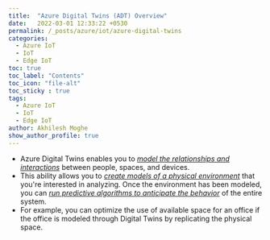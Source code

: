 ```yaml
---
title:  "Azure Digital Twins (ADT) Overview"
date:   2022-03-01 12:33:22 +0530
permalink: /_posts/azure/iot/azure-digital-twins
categories:
  - Azure IoT
  - IoT
  - Edge IoT
toc: true
toc_label: "Contents"
toc_icon: "file-alt"
toc_sticky : true
tags:
  - Azure IoT
  - IoT
  - Edge IoT
author: Akhilesh Moghe
show_author_profile: true
---
```


- Azure Digital Twins enables you to *<u>model the relationships and interactions</u>* between people, spaces, and devices.
- This ability allows you to *<u>create models of a physical environment</u>* that you're interested in analyzing. Once the environment has been modeled, you can *<u>run predictive algorithms to anticipate the behavior</u>* of the entire system.
- For example, you can optimize the use of available space for an office if the office is modeled through Digital Twins by replicating the physical space.
